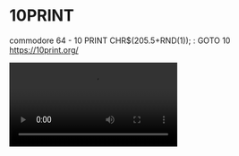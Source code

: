 # 10PRINT
commodore 64 - 10 PRINT CHR$(205.5+RND(1)); : GOTO 10
https://10print.org/

![Alt text](vid.mp4?raw=true "vid")
